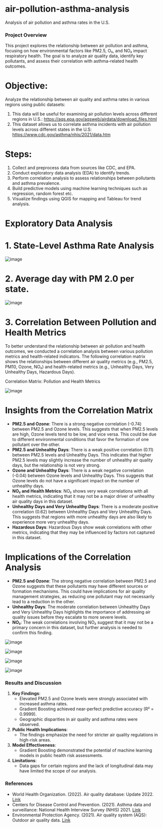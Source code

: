 # air-pollution-asthma-analysis
Analysis of air pollution and asthma rates in the U.S.

### Project Overview
This project explores the relationship between air pollution and asthma, focusing on how environmental factors like PM2.5, O₃, and NO₂ impact respiratory health. The goal is to analyze air quality data, identify key pollutants, and assess their correlation with asthma-related health outcomes.


# Objective:
Analyze the relationship between air quality and asthma rates in various regions using public datasets:
1. This data will be useful for examining air pollution levels across different regions in U.S.: https://aqs.epa.gov/aqsweb/airdata/download_files.html
2. This dataset allows us to correlate asthma incidents with air pollution levels across different states in the U.S: https://www.cdc.gov/asthma/nhis/2021/data.htm 

# Steps:
1. Collect and preprocess data from sources like CDC, and EPA.
2. Conduct exploratory data analysis (EDA) to identify trends.
3. Perform correlation analysis to assess relationships between pollutants and asthma prevalence.
4. Build predictive models using machine learning techniques such as regression, random forest etc.
5. Visualize findings using QGIS for mapping and Tableau for trend analysis.

# Exploratory Data Analysis 

# 1. State-Level Asthma Rate Analysis 

![image](https://github.com/user-attachments/assets/a3fefdf2-61ae-4fef-a94b-fa0b6abc4f0f)

# 2. Average day with PM 2.0 per state. 

![image](https://github.com/user-attachments/assets/220a0241-d32d-4fa6-9436-8e5c6c11f99f)

# 3. Correlation Between Pollution and Health Metrics

To better understand the relationship between air pollution and health outcomes, we conducted a correlation analysis between various pollution metrics and health-related indicators. The following correlation matrix shows the relationships between different air quality metrics (e.g., PM2.5, PM10, Ozone, NO₂) and health-related metrics (e.g., Unhealthy Days, Very Unhealthy Days, Hazardous Days). 

Correlation Matrix: Pollution and Health Metrics

![image](https://github.com/user-attachments/assets/1ea84ac4-007c-4eed-9d8a-f499c4d85f28)

# Insights from the Correlation Matrix
- **PM2.5 and Ozone**: There is a strong negative correlation (-0.74) between PM2.5 and Ozone levels. This suggests that when PM2.5 levels are high, Ozone levels tend to be low, and vice versa. This could be due to different environmental conditions that favor the formation of one pollutant over the other.
- **PM2.5 and Unhealthy Days**: There is a weak positive correlation (0.11) between PM2.5 levels and Unhealthy Days. This indicates that higher PM2.5 levels may slightly increase the number of unhealthy air quality days, but the relationship is not very strong.
- **Ozone and Unhealthy Days**: There is a weak negative correlation (-0.04) between Ozone levels and Unhealthy Days. This suggests that Ozone levels do not have a significant impact on the number of unhealthy days.
- **NO₂ and Health Metrics**: NO₂ shows very weak correlations with all health metrics, indicating that it may not be a major driver of unhealthy air quality days in this dataset.
- **Unhealthy Days and Very Unhealthy Days**: There is a moderate positive correlation (0.62) between Unhealthy Days and Very Unhealthy Days. This suggests that regions with more unhealthy days are also likely to experience more very unhealthy days.
- **Hazardous Days**: Hazardous Days show weak correlations with other metrics, indicating that they may be influenced by factors not captured in this dataset.


# Implications of the Correlation Analysis
- **PM2.5 and Ozone**: The strong negative correlation between PM2.5 and Ozone suggests that these pollutants may have different sources or formation mechanisms. This could have implications for air quality management strategies, as reducing one pollutant may not necessarily lead to a reduction in the other.
- **Unhealthy Days**: The moderate correlation between Unhealthy Days and Very Unhealthy Days highlights the importance of addressing air quality issues before they escalate to more severe levels.
- **NO₂**: The weak correlations involving NO₂ suggest that it may not be a primary concern in this dataset, but further analysis is needed to confirm this finding.


![image](https://github.com/user-attachments/assets/6024c3b5-c853-4293-bce5-7d6ab5a99324)

![image](https://github.com/user-attachments/assets/10abbf90-759f-49a5-899d-1ae19bee5076)

![image](https://github.com/user-attachments/assets/d99fdcb9-d9c9-406d-824f-38c28c3aae86)

![image](https://github.com/user-attachments/assets/ca0dc957-d93f-492b-a2ac-eb530d7fd9d8)

### Results and Discussion
1. **Key Findings**:
   - Elevated PM2.5 and Ozone levels were strongly associated with increased asthma rates.
   - Gradient Boosting achieved near-perfect predictive accuracy (R² = 0.9999).
   - Geographic disparities in air quality and asthma rates were observed.
2. **Public Health Implications**:
   - The findings emphasize the need for stricter air quality regulations in high-risk areas.
3. **Model Effectiveness**:
   - Gradient Boosting demonstrated the potential of machine learning models in public health risk assessments.
4. **Limitations**:
   - Data gaps for certain regions and the lack of longitudinal data may have limited the scope of our analysis.

### References
- World Health Organization. (2022). Air quality database: Update 2022. [Link](https://www.who.int/data/gho/data/themes/air-pollution)
- Centers for Disease Control and Prevention. (2021). Asthma data and surveillance: National Health Interview Survey (NHIS) 2021. [Link](https://www.cdc.gov/asthma/nhis/2021)
- Environmental Protection Agency. (2021). Air quality system (AQS): Outdoor air quality data. [Link](https://www.epa.gov/outdoor-air-quality-data)
